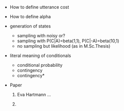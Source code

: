 * How to define utterance cost
* How to define alpha
* generation of states
  - sampling with noisy or?
  - sampling with P(C|A)=beta(1,1), P(C|-A)=beta(10,1)
  - no sampling but likelihood (as in M.Sc.Thesis)

* literal meaning of conditionals
  - conditional probability
  - contingency
  - contingency*

* Paper
  1. Eva Hartmann ...



  2.
